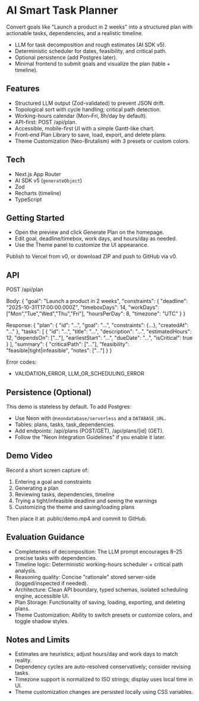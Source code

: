 # AI Smart Task Planner

Convert goals like "Launch a product in 2 weeks" into a structured plan with actionable tasks, dependencies, and a realistic timeline.

- LLM for task decomposition and rough estimates (AI SDK v5).
- Deterministic scheduler for dates, feasibility, and critical path.
- Optional persistence (add Postgres later).
- Minimal frontend to submit goals and visualize the plan (table + timeline).

## Features

- Structured LLM output (Zod-validated) to prevent JSON drift.
- Topological sort with cycle handling; critical path detection.
- Working-hours calendar (Mon–Fri, 8h/day by default).
- API-first: POST /api/plan.
- Accessible, mobile-first UI with a simple Gantt-like chart.
- Front-end Plan Library to save, load, export, and delete plans.
- Theme Customization (Neo-Brutalism) with 3 presets or custom colors.

## Tech

- Next.js App Router
- AI SDK v5 (`generateObject`)
- Zod
- Recharts (timeline)
- TypeScript

## Getting Started

- Open the preview and click Generate Plan on the homepage.
- Edit goal, deadline/timebox, work days, and hours/day as needed.
- Use the Theme panel to customize the UI appearance.

Publish to Vercel from v0, or download ZIP and push to GitHub via v0.

## API

POST /api/plan

Body:
{
  "goal": "Launch a product in 2 weeks",
  "constraints": {
    "deadline": "2025-10-31T17:00:00.000Z",
    "timeboxDays": 14,
    "workDays": ["Mon","Tue","Wed","Thu","Fri"],
    "hoursPerDay": 8,
    "timezone": "UTC"
  }
}

Response:
{
  "plan": { "id": "...", "goal": "...", "constraints": {...}, "createdAt": "..." },
  "tasks": [
    {
      "id": "...",
      "title": "...",
      "description": "...",
      "estimatedHours": 12,
      "dependsOn": ["..."],
      "earliestStart": "...",
      "dueDate": "...",
      "isCritical": true
    }
  ],
  "summary": {
    "criticalPath": ["..."],
    "feasibility": "feasible|tight|infeasible",
    "notes": ["..."]
  }
}

Error codes:
- VALIDATION_ERROR, LLM_OR_SCHEDULING_ERROR

## Persistence (Optional)

This demo is stateless by default. To add Postgres:
- Use Neon with `@neondatabase/serverless` and a `DATABASE_URL`.
- Tables: plans, tasks, task_dependencies.
- Add endpoints: /api/plans (POST/GET), /api/plans/[id] (GET).
- Follow the "Neon Integration Guidelines" if you enable it later.

## Demo Video

Record a short screen capture of:
1) Entering a goal and constraints
2) Generating a plan
3) Reviewing tasks, dependencies, timeline
4) Trying a tight/infeasible deadline and seeing the warnings
5) Customizing the theme and saving/loading plans

Then place it at: public/demo.mp4 and commit to GitHub.

## Evaluation Guidance

- Completeness of decomposition: The LLM prompt encourages 8–25 precise tasks with dependencies.
- Timeline logic: Deterministic working-hours scheduler + critical path analysis.
- Reasoning quality: Concise "rationale" stored server-side (logged/inspected if needed).
- Architecture: Clean API boundary, typed schemas, isolated scheduling engine, accessible UI.
- Plan Storage: Functionality of saving, loading, exporting, and deleting plans.
- Theme Customization: Ability to switch presets or customize colors, and toggle shadow styles.

## Notes and Limits

- Estimates are heuristics; adjust hours/day and work days to match reality.
- Dependency cycles are auto-resolved conservatively; consider revising tasks.
- Timezone support is normalized to ISO strings; display uses local time in UI.
- Theme customization changes are persisted locally using CSS variables.
